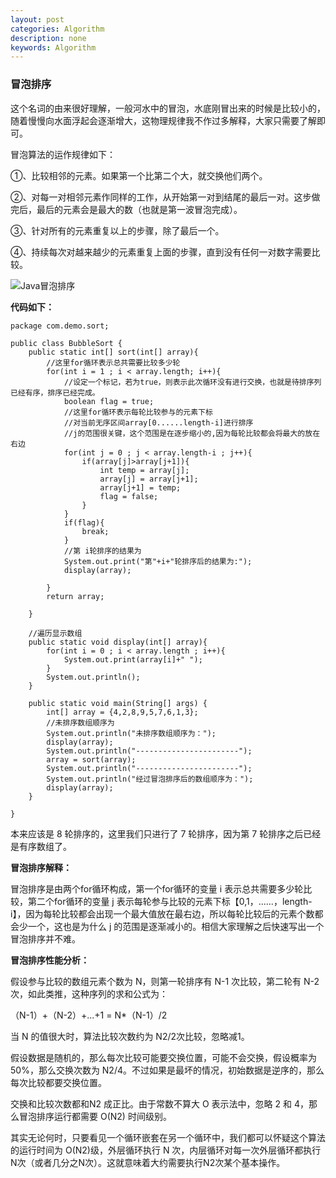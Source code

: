 ```yaml
---
layout: post
categories: Algorithm
description: none
keywords: Algorithm
---
```


### 冒泡排序

这个名词的由来很好理解，一般河水中的冒泡，水底刚冒出来的时候是比较小的，随着慢慢向水面浮起会逐渐增大，这物理规律我不作过多解释，大家只需要了解即可。

冒泡算法的运作规律如下：

①、比较相邻的元素。如果第一个比第二个大，就交换他们两个。

②、对每一对相邻元素作同样的工作，从开始第一对到结尾的最后一对。这步做完后，最后的元素会是最大的数（也就是第一波冒泡完成）。

③、针对所有的元素重复以上的步骤，除了最后一个。

④、持续每次对越来越少的元素重复上面的步骤，直到没有任何一对数字需要比较。

![Java冒泡排序](png\Java\Java冒泡排序.png)

**代码如下：**

```
package com.demo.sort;
 
public class BubbleSort {
    public static int[] sort(int[] array){
        //这里for循环表示总共需要比较多少轮
        for(int i = 1 ; i < array.length; i++){
            //设定一个标记，若为true，则表示此次循环没有进行交换，也就是待排序列已经有序，排序已经完成。
            boolean flag = true;
            //这里for循环表示每轮比较参与的元素下标
            //对当前无序区间array[0......length-i]进行排序
            //j的范围很关键，这个范围是在逐步缩小的,因为每轮比较都会将最大的放在右边
            for(int j = 0 ; j < array.length-i ; j++){
                if(array[j]>array[j+1]){
                    int temp = array[j];
                    array[j] = array[j+1];
                    array[j+1] = temp;
                    flag = false;
                }
            }
            if(flag){
                break;
            }
            //第 i轮排序的结果为
            System.out.print("第"+i+"轮排序后的结果为:");
            display(array);
             
        }
        return array;
         
    }
     
    //遍历显示数组
    public static void display(int[] array){
        for(int i = 0 ; i < array.length ; i++){
            System.out.print(array[i]+" ");
        }
        System.out.println();
    }
     
    public static void main(String[] args) {
        int[] array = {4,2,8,9,5,7,6,1,3};
        //未排序数组顺序为
        System.out.println("未排序数组顺序为：");
        display(array);
        System.out.println("-----------------------");
        array = sort(array);
        System.out.println("-----------------------");
        System.out.println("经过冒泡排序后的数组顺序为：");
        display(array);
    }
 
}
```

本来应该是 8 轮排序的，这里我们只进行了 7 轮排序，因为第 7 轮排序之后已经是有序数组了。

**冒泡排序解释：**

冒泡排序是由两个for循环构成，第一个for循环的变量 i 表示总共需要多少轮比较，第二个for循环的变量 j 表示每轮参与比较的元素下标【0,1，......，length-i】，因为每轮比较都会出现一个最大值放在最右边，所以每轮比较后的元素个数都会少一个，这也是为什么 j 的范围是逐渐减小的。相信大家理解之后快速写出一个冒泡排序并不难。

**冒泡排序性能分析：**

假设参与比较的数组元素个数为 N，则第一轮排序有 N-1 次比较，第二轮有 N-2 次，如此类推，这种序列的求和公式为：

（N-1）+（N-2）+...+1 = N*（N-1）/2

当 N 的值很大时，算法比较次数约为 N2/2次比较，忽略减1。

假设数据是随机的，那么每次比较可能要交换位置，可能不会交换，假设概率为50%，那么交换次数为 N2/4。不过如果是最坏的情况，初始数据是逆序的，那么每次比较都要交换位置。

交换和比较次数都和N2 成正比。由于常数不算大 O 表示法中，忽略 2 和 4，那么冒泡排序运行都需要 O(N2) 时间级别。

其实无论何时，只要看见一个循环嵌套在另一个循环中，我们都可以怀疑这个算法的运行时间为 O(N2)级，外层循环执行 N 次，内层循环对每一次外层循环都执行N次（或者几分之N次）。这就意味着大约需要执行N2次某个基本操作。